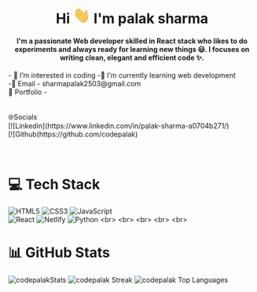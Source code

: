 <h1 align="center">Hi <img src="https://raw.githubusercontent.com/ABSphreak/ABSphreak/master/gifs/Hi.gif" width="35"> I'm palak sharma</h1>
<h4 align="center">I'm a passionate Web developer skilled in React stack who likes to do experiments and always ready for learning new things 😃. I focuses on writing clean, elegant and efficient code ✨.</h4>
- 👀 I’m interested in coding 
-🌱 I’m currently learning web development
<br>
-📧 Email - sharmapalak2503@gmail.com
<br>
💼 Portfolio -
<br>
<br>
<br>
🌐Socials
<br>
[![Linkedin](https://www.linkedin.com/in/palak-sharma-a0704b271/)
<br>
[![Github(https://github.com/codepalak)
<br>
<br>
<br>


# 💻 Tech Stack
![HTML5](https://img.shields.io/badge/html5-%23E34F26.svg?style=for-the-badge&logo=html5&logoColor=white) 
![CSS3](https://img.shields.io/badge/css3-%231572B6.svg?style=for-the-badge&logo=css3&logoColor=white) 
![JavaScript](https://img.shields.io/badge/javascript-%23323330.svg?style=for-the-badge&logo=javascript&logoColor=%23F7DF1E)  
![React](https://img.shields.io/badge/react-%2320232a.svg?style=for-the-badge&logo=react&logoColor=%2361DAFB) 
![Netlify](https://img.shields.io/badge/netlify-%23000000.svg?style=for-the-badge&logo=netlify&logoColor=#00C7B7)
![Python](https://img.shields.io/badge/Python-rgb(59,117,166))
<br>
<br>
<br>
<br>
<br>
# 📊 GitHub Stats
![codepalakStats](https://github-readme-stats.vercel.app/api?username=codepalak&theme=algolia&show_icons=true&hide_border=true&count_private=true)
![codepalak Streak](https://github-readme-streak-stats.herokuapp.com/?user=codepalak&theme=algolia&hide_border=true)
![codepalak Top Languages](https://github-readme-stats.vercel.app/api/top-langs/?username=codepalak&theme=algolia&show_icons=true&hide_border=true&layout=compact)
